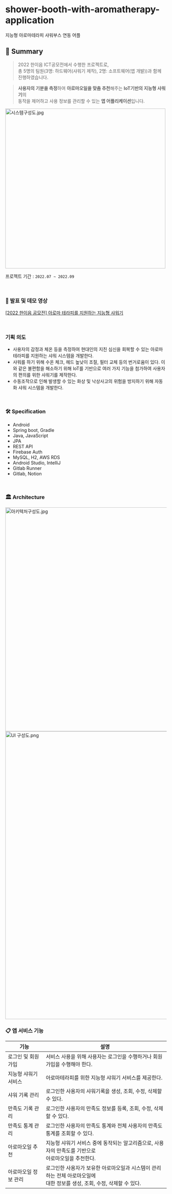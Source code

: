 # shower-booth-with-aromatherapy-application
지능형 아로마테라피 샤워부스 연동 어플
## 📌 Summary


> 2022 한이음 ICT공모전에서 수행한 프로젝트로,<br>
총 5명의 팀원(3명: 하드웨어(샤워기 제작), 2명: 소프트웨어(앱 개발))과 함께 진행하였습니다.




> **사용자의 기분을 측정**하여 **아로마오일을 맞춤 추천**해주는 **IoT기반의 지능형 샤워기**의<br>동작을 제어하고 사용 정보를 관리할 수 있는 **앱 어플리케이션**입니다.


 <img width="500" alt="시스템구성도.jpg" src="https://s3.us-west-2.amazonaws.com/secure.notion-static.com/96f478da-ffc8-474b-abb1-2504890172ef/%EC%8B%9C%EC%8A%A4%ED%85%9C%EA%B5%AC%EC%84%B1%EB%8F%84.jpg?X-Amz-Algorithm=AWS4-HMAC-SHA256&X-Amz-Content-Sha256=UNSIGNED-PAYLOAD&X-Amz-Credential=AKIAT73L2G45EIPT3X45%2F20221128%2Fus-west-2%2Fs3%2Faws4_request&X-Amz-Date=20221128T024142Z&X-Amz-Expires=86400&X-Amz-Signature=3a2cfb618990a6b4aa6f85d2a08bf8f7170189c9c281250d4ea722ca4fc99bf9&X-Amz-SignedHeaders=host&response-content-disposition=filename%3D%22%25EC%258B%259C%25EC%258A%25A4%25ED%2585%259C%25EA%25B5%25AC%25EC%2584%25B1%25EB%258F%2584.jpg%22&x-id=GetObject">


프로젝트 기간 : `2022.07 ~ 2022.09`

<br>

### 🔗 발표 및 데모 영상

[[2022 한이음 공모전] 아로마 테라피를 지원하는 지능형 샤워기](https://www.youtube.com/watch?v=o64UrTMOjCU)

<br>

### 기획 의도

- 사용자의 감정과 체온 등을 측정하여 현대인의 지친 심신을 회복할 수 있는 아로마테라피를 지원하는 샤워 시스템을 개발한다.
- 샤워를 하기 위해 수온 체크, 헤드 높낮이 조절, 필터 교체 등의 번거로움이 있다. 이와 같은 불편함을 해소하기 위해 IoT를 기반으로 여러 가지 기능을 첨가하여 사용자의 편의를 위한 샤워기를 제작한다.
- 수동조작으로 인해 발생할 수 있는 화상 및 낙상사고의 위험을 방지하기 위해 자동화 샤워 시스템을 개발한다.

<br>

### 🛠️ Specification

- Android
- Spring boot, Gradle
- Java, JavaScript
- JPA
- REST API
- Firebase Auth
- MySQL, H2, AWS RDS
- Android Studio, IntelliJ
- Gitlab Runner
- Gitlab, Notion

<br>

### 🏛️ ****Architecture****
 <img width="700" alt="아키텍처구성도.jpg" src="https://s3.us-west-2.amazonaws.com/secure.notion-static.com/00defa09-6754-43d9-ba21-4f7f2b8e1d9e/%EC%95%84%ED%82%A4%ED%85%8D%EC%B2%98%EA%B5%AC%EC%84%B1%EB%8F%84.jpg?X-Amz-Algorithm=AWS4-HMAC-SHA256&X-Amz-Content-Sha256=UNSIGNED-PAYLOAD&X-Amz-Credential=AKIAT73L2G45EIPT3X45%2F20221128%2Fus-west-2%2Fs3%2Faws4_request&X-Amz-Date=20221128T024157Z&X-Amz-Expires=86400&X-Amz-Signature=f7a62ba892a7289f1c33e50b1dfbc7d9993657639fdd8416cef8dec7fda83fb0&X-Amz-SignedHeaders=host&response-content-disposition=filename%3D%22%25EC%2595%2584%25ED%2582%25A4%25ED%2585%258D%25EC%25B2%2598%25EA%25B5%25AC%25EC%2584%25B1%25EB%258F%2584.jpg%22&x-id=GetObject">
  <img width="900" alt="UI 구성도.png" src="https://s3.us-west-2.amazonaws.com/secure.notion-static.com/b4910e8f-8406-4a64-855f-a2bdb444a838/UI_%EA%B5%AC%EC%84%B1%EB%8F%84.png?X-Amz-Algorithm=AWS4-HMAC-SHA256&X-Amz-Content-Sha256=UNSIGNED-PAYLOAD&X-Amz-Credential=AKIAT73L2G45EIPT3X45%2F20221128%2Fus-west-2%2Fs3%2Faws4_request&X-Amz-Date=20221128T024224Z&X-Amz-Expires=86400&X-Amz-Signature=3bd96e28a2d8662bf7873d10f0c6d986c3149235f69256857615859f92fac6cd&X-Amz-SignedHeaders=host&response-content-disposition=filename%3D%22UI%2520%25EA%25B5%25AC%25EC%2584%25B1%25EB%258F%2584.png%22&x-id=GetObject">
 
 <br>
 
### 📋 앱 서비스 기능
|기능|설명|
| --- | --- |
| 로그인 및 회원가입 | 서비스 사용을 위해 사용자는 로그인을 수행하거나 회원가입을 수행해야 한다. |
| 지능형 샤워기 서비스 | 아로마테라피를 위한 지능형 샤워기 서비스를 제공한다. |
| 샤워 기록 관리 | 로그인한 사용자의 샤워기록을 생성, 조회, 수정, 삭제할 수 있다. |
| 만족도 기록 관리 | 로그인한 사용자의 만족도 정보를 등록, 조회, 수정, 삭제할 수 있다. |
| 만족도 통계 관리 | 로그인한 사용자의 만족도 통계와 전체 사용자의 만족도 통계를 조회할 수 있다. |
| 아로마오일 추천 | 지능형 샤워기 서비스 중에 동작되는 알고리즘으로, 사용자의 만족도를 기반으로 <br>아로마오일을 추천한다. |
| 아로마오일 정보 관리 | 로그인한 사용자가 보유한 아로마오일과 시스템이 관리하는 전체 아로마오일에 <br>대한 정보를 생성, 조회, 수정, 삭제할 수 있다. |
